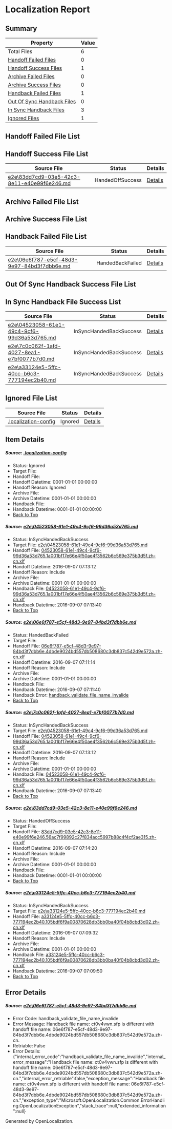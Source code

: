 # <a name='report-top'></a> Localization Report

## Summary
 Property | Value 
 -------- | ----- 
 Total Files | 6
[ Handoff Failed Files ](#handoff-failed-list)| 0
[ Handoff Success Files ](#handoff-success-list)| 1
[ Archive Failed Files ](#archive-failed-list)| 0
[ Archive Success Files ](#archive-success-list)| 0
[ Handback Failed Files ](#handback-failed-list)| 1
[ Out Of Sync Handback Files ](#outofsync-handback-success-list)| 0
[ In Sync Handback Files ](#insync-handback-success-list)| 3
[ Ignored Files ](#ignored-list)| 1

## <a name='handoff-failed-list'></a> Handoff Failed File List

## <a name='handoff-success-list'></a> Handoff Success File List
 Source File | Status | Details 
 ----------- | ------ | ------- 
 [e2e\83dd7cd9-03e5-42c3-8e11-e40e99f6e246.md](https://github.com/OpenLocalizationTestOrg/ol-test0/blob/38c82d1edc2e10ee6d24483d66b5d2612d0baf57/e2e/83dd7cd9-03e5-42c3-8e11-e40e99f6e246.md) | HandedOffSuccess | [Details](#613cb3b89d57e8548950f437a7bd31ff3acb83264)

## <a name='archive-failed-list'></a> Archive Failed File List

## <a name='archive-success-list'></a> Archive Success File List

## <a name='handback-failed-list'></a> Handback Failed File List
 Source File | Status | Details 
 ----------- | ------ | ------- 
 [e2e\06e6f787-e5cf-48d3-9e97-84bd3f7dbb6e.md](https://github.com/OpenLocalizationTestOrg/ol-test0/blob/dd0ea2f114dd2574d39a30c1b8db13e849d1777a/e2e/06e6f787-e5cf-48d3-9e97-84bd3f7dbb6e.md) | HandedBackFailed | [Details](#d5b1306383c167184a24cf95e815466e321480662)

## <a name='outofsync-handback-success-list'></a> Out Of Sync Handback Success File List

## <a name='insync-handback-success-list'></a> In Sync Handback File Success List
 Source File | Status | Details 
 ----------- | ------ | ------- 
 [e2e\04523058-61e1-49c4-9cf6-99d36a53d765.md](https://github.com/OpenLocalizationTestOrg/ol-test0/blob/f221fcf33e4903776b6feeae6b8483c24f4f1873/e2e/04523058-61e1-49c4-9cf6-99d36a53d765.md) | InSyncHandedBackSuccess | [Details](#c8fc18c8e313c368c75d25fdab7d958574563ef21)
 [e2e\7c0c062f-1afd-4027-8ea1-e7bf0077b7d0.md](https://github.com/OpenLocalizationTestOrg/ol-test0/blob/38c82d1edc2e10ee6d24483d66b5d2612d0baf57/e2e/7c0c062f-1afd-4027-8ea1-e7bf0077b7d0.md) | InSyncHandedBackSuccess | [Details](#c8fc18c8e313c368c75d25fdab7d958574563ef23)
 [e2e\a33124e5-5ffc-40cc-b6c3-777194ec2b40.md](https://github.com/OpenLocalizationTestOrg/ol-test0/blob/8161405e11558d12bed2dab13afe3f8ec607462f/e2e/a33124e5-5ffc-40cc-b6c3-777194ec2b40.md) | InSyncHandedBackSuccess | [Details](#e07c988d29f4b48708ecf9fb4debcb8527de19615)

## <a name='ignored-list'></a> Ignored File List
 Source File | Status | Details 
 ----------- | ------ | ------- 
 [.localization-config](https://github.com/OpenLocalizationTestOrg/ol-test0/blob/38c82d1edc2e10ee6d24483d66b5d2612d0baf57/.localization-config) | Ignored | [Details](#3d4f252ac210baf56311d7e97dcc2db10974dbd20)

## Item Details
##### <a name='3d4f252ac210baf56311d7e97dcc2db10974dbd20'></a> Source: [.localization-config](https://github.com/OpenLocalizationTestOrg/ol-test0/blob/38c82d1edc2e10ee6d24483d66b5d2612d0baf57/.localization-config)
* Status: Ignored
* Target File: 
* Handoff File: 
* Handoff Datetime: 0001-01-01 00:00:00
* Handoff Reason: Ignored
* Archive File: 
* Archive Datetime: 0001-01-01 00:00:00
* Handback File: 
* Handback Datetime: 0001-01-01 00:00:00
* [Back to Top](#report-top)

##### <a name='c8fc18c8e313c368c75d25fdab7d958574563ef21'></a> Source: [e2e\04523058-61e1-49c4-9cf6-99d36a53d765.md](https://github.com/OpenLocalizationTestOrg/ol-test0/blob/f221fcf33e4903776b6feeae6b8483c24f4f1873/e2e/04523058-61e1-49c4-9cf6-99d36a53d765.md)
* Status: InSyncHandedBackSuccess
* Target File: [e2e\04523058-61e1-49c4-9cf6-99d36a53d765.md](https://github.com/OpenLocalizationTestOrg/ol-test0-zhcn/blob/48f30100e0c1e367563e5dfa76a53d9264ec0112/e2e/04523058-61e1-49c4-9cf6-99d36a53d765.md)
* Handoff File: [04523058-61e1-49c4-9cf6-99d36a53d765.1a001bf17e66e4f50ae4f3562b6c569e375b3d5f.zh-cn.xlf](https://github.com/OpenLocalizationTestOrg/ol-test0-handoff/blob/e9b397b503bbc033b56ccdefd06661c9a661da73/ol-handoff/OpenLocalizationTestOrg/ol-test0-zhcn/ci/ht/04523058-61e1-49c4-9cf6-99d36a53d765.1a001bf17e66e4f50ae4f3562b6c569e375b3d5f.zh-cn.xlf)
* Handoff Datetime: 2016-09-07 07:13:12
* Handoff Reason: Include
* Archive File: 
* Archive Datetime: 0001-01-01 00:00:00
* Handback File: [04523058-61e1-49c4-9cf6-99d36a53d765.1a001bf17e66e4f50ae4f3562b6c569e375b3d5f.zh-cn.xlf](https://github.com/OpenLocalizationTestOrg/ol-test0-handback/blob/c479e17b3515272ad5c3dbb2efce7b3fe0143658/ol-handback/OpenLocalizationTestOrg/ol-test0-zhcn/ci/ht/04523058-61e1-49c4-9cf6-99d36a53d765.1a001bf17e66e4f50ae4f3562b6c569e375b3d5f.zh-cn.xlf)
* Handback Datetime: 2016-09-07 07:13:40
* [Back to Top](#report-top)

##### <a name='d5b1306383c167184a24cf95e815466e321480662'></a> Source: [e2e\06e6f787-e5cf-48d3-9e97-84bd3f7dbb6e.md](https://github.com/OpenLocalizationTestOrg/ol-test0/blob/dd0ea2f114dd2574d39a30c1b8db13e849d1777a/e2e/06e6f787-e5cf-48d3-9e97-84bd3f7dbb6e.md)
* Status: HandedBackFailed
* Target File: 
* Handoff File: [06e6f787-e5cf-48d3-9e97-84bd3f7dbb6e.4dbde9024bd557db508680c3db837c542d9e572a.zh-cn.xlf](https://github.com/OpenLocalizationTestOrg/ol-test0-handoff/blob/0b5019a591fee584dede472fc482a888d2350dcc/ol-handoff/OpenLocalizationTestOrg/ol-test0-zhcn/ci/ht/06e6f787-e5cf-48d3-9e97-84bd3f7dbb6e.4dbde9024bd557db508680c3db837c542d9e572a.zh-cn.xlf)
* Handoff Datetime: 2016-09-07 07:11:14
* Handoff Reason: Include
* Archive File: 
* Archive Datetime: 0001-01-01 00:00:00
* Handback File: 
* Handback Datetime: 2016-09-07 07:11:40
* Handback Error: [handback_validate_file_name_invalide](#d5b1306383c167184a24cf95e815466e321480662handback_validate_file_name_invalide)
* [Back to Top](#report-top)

##### <a name='c8fc18c8e313c368c75d25fdab7d958574563ef23'></a> Source: [e2e\7c0c062f-1afd-4027-8ea1-e7bf0077b7d0.md](https://github.com/OpenLocalizationTestOrg/ol-test0/blob/38c82d1edc2e10ee6d24483d66b5d2612d0baf57/e2e/7c0c062f-1afd-4027-8ea1-e7bf0077b7d0.md)
* Status: InSyncHandedBackSuccess
* Target File: [e2e\04523058-61e1-49c4-9cf6-99d36a53d765.md](https://github.com/OpenLocalizationTestOrg/ol-test0-zhcn/blob/48f30100e0c1e367563e5dfa76a53d9264ec0112/e2e/04523058-61e1-49c4-9cf6-99d36a53d765.md)
* Handoff File: [04523058-61e1-49c4-9cf6-99d36a53d765.1a001bf17e66e4f50ae4f3562b6c569e375b3d5f.zh-cn.xlf](https://github.com/OpenLocalizationTestOrg/ol-test0-handoff/blob/e9b397b503bbc033b56ccdefd06661c9a661da73/ol-handoff/OpenLocalizationTestOrg/ol-test0-zhcn/ci/ht/04523058-61e1-49c4-9cf6-99d36a53d765.1a001bf17e66e4f50ae4f3562b6c569e375b3d5f.zh-cn.xlf)
* Handoff Datetime: 2016-09-07 07:13:12
* Handoff Reason: Include
* Archive File: 
* Archive Datetime: 0001-01-01 00:00:00
* Handback File: [04523058-61e1-49c4-9cf6-99d36a53d765.1a001bf17e66e4f50ae4f3562b6c569e375b3d5f.zh-cn.xlf](https://github.com/OpenLocalizationTestOrg/ol-test0-handback/blob/c479e17b3515272ad5c3dbb2efce7b3fe0143658/ol-handback/OpenLocalizationTestOrg/ol-test0-zhcn/ci/ht/04523058-61e1-49c4-9cf6-99d36a53d765.1a001bf17e66e4f50ae4f3562b6c569e375b3d5f.zh-cn.xlf)
* Handback Datetime: 2016-09-07 07:13:40
* [Back to Top](#report-top)

##### <a name='613cb3b89d57e8548950f437a7bd31ff3acb83264'></a> Source: [e2e\83dd7cd9-03e5-42c3-8e11-e40e99f6e246.md](https://github.com/OpenLocalizationTestOrg/ol-test0/blob/38c82d1edc2e10ee6d24483d66b5d2612d0baf57/e2e/83dd7cd9-03e5-42c3-8e11-e40e99f6e246.md)
* Status: HandedOffSuccess
* Target File: 
* Handoff File: [83dd7cd9-03e5-42c3-8e11-e40e99f6e246.56ac7f99892c27f834acc5997b88c4f4cf2ae315.zh-cn.xlf](https://github.com/OpenLocalizationTestOrg/ol-test0-handoff/blob/f7315d6bc5678a7f3178f24c4efa2cd46e553738/ol-handoff/OpenLocalizationTestOrg/ol-test0-zhcn/ci/ht/83dd7cd9-03e5-42c3-8e11-e40e99f6e246.56ac7f99892c27f834acc5997b88c4f4cf2ae315.zh-cn.xlf)
* Handoff Datetime: 2016-09-07 07:14:20
* Handoff Reason: Include
* Archive File: 
* Archive Datetime: 0001-01-01 00:00:00
* Handback File: 
* Handback Datetime: 0001-01-01 00:00:00
* [Back to Top](#report-top)

##### <a name='e07c988d29f4b48708ecf9fb4debcb8527de19615'></a> Source: [e2e\a33124e5-5ffc-40cc-b6c3-777194ec2b40.md](https://github.com/OpenLocalizationTestOrg/ol-test0/blob/8161405e11558d12bed2dab13afe3f8ec607462f/e2e/a33124e5-5ffc-40cc-b6c3-777194ec2b40.md)
* Status: InSyncHandedBackSuccess
* Target File: [e2e\a33124e5-5ffc-40cc-b6c3-777194ec2b40.md](https://github.com/OpenLocalizationTestOrg/ol-test0-zhcn/blob/fd099b551bb367f78b17c97b87cfaa86be55ff79/e2e/a33124e5-5ffc-40cc-b6c3-777194ec2b40.md)
* Handoff File: [a33124e5-5ffc-40cc-b6c3-777194ec2b40.105bdf6f9a00870628db3bb0ba40f04b8cbd3d02.zh-cn.xlf](https://github.com/OpenLocalizationTestOrg/ol-test0-handoff/blob/9047de085eb864bdb26b69d69594b0842ec92fd5/ol-handoff/OpenLocalizationTestOrg/ol-test0-zhcn/ci/ht/a33124e5-5ffc-40cc-b6c3-777194ec2b40.105bdf6f9a00870628db3bb0ba40f04b8cbd3d02.zh-cn.xlf)
* Handoff Datetime: 2016-09-07 07:09:32
* Handoff Reason: Include
* Archive File: 
* Archive Datetime: 0001-01-01 00:00:00
* Handback File: [a33124e5-5ffc-40cc-b6c3-777194ec2b40.105bdf6f9a00870628db3bb0ba40f04b8cbd3d02.zh-cn.xlf](https://github.com/OpenLocalizationTestOrg/ol-test0-handback/blob/525b3245accd8d26e1bdb3f41be5c6b1d23eb86b/ol-handback/OpenLocalizationTestOrg/ol-test0-zhcn/ci/ht/a33124e5-5ffc-40cc-b6c3-777194ec2b40.105bdf6f9a00870628db3bb0ba40f04b8cbd3d02.zh-cn.xlf)
* Handback Datetime: 2016-09-07 07:09:50
* [Back to Top](#report-top)


## Error Details
##### <a name='d5b1306383c167184a24cf95e815466e321480662handback_validate_file_name_invalide'></a> Source: [e2e\06e6f787-e5cf-48d3-9e97-84bd3f7dbb6e.md](#d5b1306383c167184a24cf95e815466e321480662)
* Error Code: handback_validate_file_name_invalide
* Error Message: Handback file name: ct0v4vwn.sfp is different with handoff file name: 06e6f787-e5cf-48d3-9e97-84bd3f7dbb6e.4dbde9024bd557db508680c3db837c542d9e572a.zh-cn.
* Retriable: False
* Error Details: {"internal_error_code":"handback_validate_file_name_invalide","internal_error_message":"Handback file name: ct0v4vwn.sfp is different with handoff file name: 06e6f787-e5cf-48d3-9e97-84bd3f7dbb6e.4dbde9024bd557db508680c3db837c542d9e572a.zh-cn.","internal_error_retriable":false,"exception_message":"Handback file name: ct0v4vwn.sfp is different with handoff file name: 06e6f787-e5cf-48d3-9e97-84bd3f7dbb6e.4dbde9024bd557db508680c3db837c542d9e572a.zh-cn.","exception_type":"Microsoft.OpenLocalization.Common.ErrorHandling.OpenLocalizationException","stack_trace":null,"extended_information":null}


Generated by OpenLocalization.
